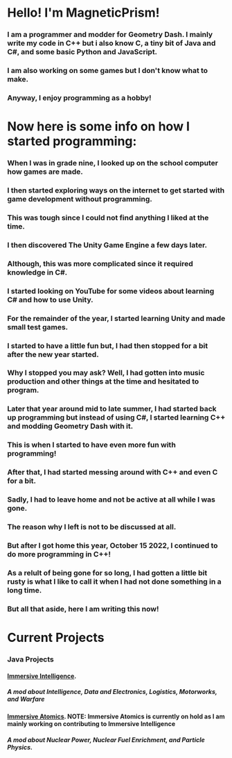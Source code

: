 # Hello! I'm MagneticPrism!
### I am a programmer and modder for Geometry Dash. I mainly write my code in C++ but i also know C, a tiny bit of Java and C#, and some basic Python and JavaScript.
### I am also working on some games but I don't know what to make. 

### Anyway, I enjoy programming as a hobby!

# Now here is some info on how I started programming:
  ### When I was in grade nine, I looked up on the school computer how games are made.
  ### I then started exploring ways on the internet to get started with game development without programming.
  ### This was tough since I could not find anything I liked at the time.
  ### I then discovered The Unity Game Engine a few days later.
  ### Although, this was more complicated since it required knowledge in C#.
  ### I started looking on YouTube for some videos about learning C# and how to use Unity.
  ### For the remainder of the year, I started learning Unity and made small test games.
  ### I started to have a little fun but, I had then stopped for a bit after the new year started.
  ### Why I stopped you may ask? Well, I had gotten into music production and other things at the time and hesitated to program.
  ### Later that year around mid to late summer, I had started back up programming but instead of using C#, I started learning C++ and modding Geometry Dash with it.
  ### This is when I started to have even more fun with programming!
  ### After that, I had started messing around with C++ and even C for a bit.
  ### Sadly, I had to leave home and not be active at all while I was gone.
  ### The reason why I left is not to be discussed at all.
  ### But after I got home this year, October 15 2022, I continued to do more programming in C++!
  ### As a relult of being gone for so long, I had gotten a little bit rusty is what I like to call it when I had not done something in a long time.
  ### But all that aside, here I am writing this now!

# Current Projects
  ### Java Projects
  #### [Immersive Intelligence](https://github.com/Team-Immersive-Intelligence/ImmersiveIntelligence).
  ##### A mod about Intelligence, Data and Electronics, Logistics, Motorworks, and Warfare
  #### [Immersive Atomics](https://github.com/DotPrism/Immersive-Atomics). NOTE: Immersive Atomics is currently on hold as I am mainly working on contributing to Immersive Intelligence
  ##### A mod about Nuclear Power, Nuclear Fuel Enrichment, and Particle Physics.
